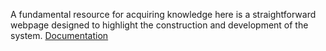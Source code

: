 
A fundamental resource for acquiring knowledge here is a straightforward webpage designed to highlight the construction and development of the system.
[Documentation](https://chillbro786.github.io/0_7-Documentation-webpage/)
